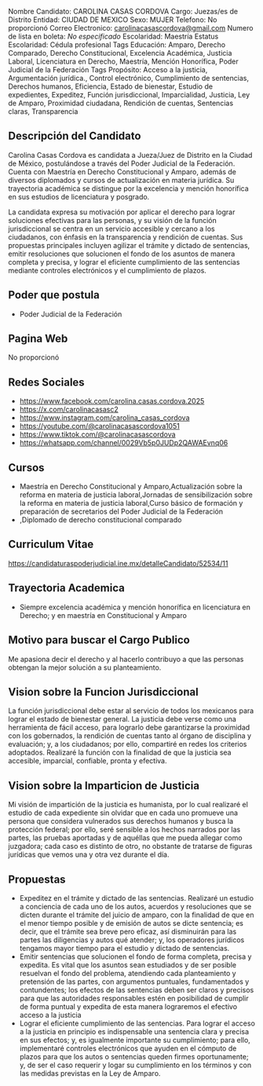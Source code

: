 Nombre Candidato: CAROLINA CASAS CORDOVA
Cargo: Juezas/es de Distrito
Entidad: CIUDAD DE MEXICO
Sexo: MUJER
Telefono: No proporcionó
Correo Electronico: carolinacasascordova@gmail.com
Numero de lista en boleta: *No especificado*
Escolaridad: Maestría
Estatus Escolaridad: Cédula profesional
Tags Educación: Amparo, Derecho Comparado, Derecho Constitucional, Excelencia Académica, Justicia Laboral, Licenciatura en Derecho, Maestría, Mención Honorífica, Poder Judicial de la Federación
Tags Propósito: Acceso a la justicia, Argumentación jurídica., Control electrónico, Cumplimiento de sentencias, Derechos humanos, Eficiencia, Estado de bienestar, Estudio de expedientes, Expeditez, Función jurisdiccional, Imparcialidad, Justicia, Ley de Amparo, Proximidad ciudadana, Rendición de cuentas, Sentencias claras, Transparencia


## Descripción del Candidato 

Carolina Casas Cordova es candidata a Jueza/Juez de Distrito en la Ciudad de México, postulándose a través del Poder Judicial de la Federación. Cuenta con Maestría en Derecho Constitucional y Amparo, además de diversos diplomados y cursos de actualización en materia jurídica. Su trayectoria académica se distingue por la excelencia y mención honorífica en sus estudios de licenciatura y posgrado.

La candidata expresa su motivación por aplicar el derecho para lograr soluciones efectivas para las personas, y su visión de la función jurisdiccional se centra en un servicio accesible y cercano a los ciudadanos, con énfasis en la transparencia y rendición de cuentas. Sus propuestas principales incluyen agilizar el trámite y dictado de sentencias, emitir resoluciones que solucionen el fondo de los asuntos de manera completa y precisa, y lograr el eficiente cumplimiento de las sentencias mediante controles electrónicos y el cumplimiento de plazos.


## Poder que postula

- Poder Judicial de la Federación


## Pagina Web

No proporcionó


## Redes Sociales

- https://www.facebook.com/carolina.casas.cordova.2025
- https://x.com/carolinacasasc2
- https://www.instagram.com/carolina_casas_cordova
- https://youtube.com/@carolinacasascordova1051
- https://www.tiktok.com/@carolinacasascordova
- https://whatsapp.com/channel/0029Vb5p0JUDp2QAWAEvnq06


## Cursos

- Maestría en Derecho Constitucional y Amparo,Actualización sobre la reforma en materia de justicia laboral,Jornadas de sensibilización sobre la reforma en materia de justicia laboral,Curso básico de formación y preparación de secretarios del Poder Judicial de la Federación
- ,Diplomado de derecho constitucional comparado


## Curriculum Vitae

https://candidaturaspoderjudicial.ine.mx/detalleCandidato/52534/11


## Trayectoria Academica

- Siempre excelencia académica y mención honorífica en licenciatura en Derecho; y en maestría en Constitucional y Amparo


## Motivo para buscar el Cargo Publico

Me apasiona decir el derecho y al hacerlo contribuyo a que las personas obtengan la mejor solución a su planteamiento.


## Vision sobre la Funcion Jurisdiccional

La función jurisdiccional debe estar al servicio de todos los mexicanos para lograr el estado de bienestar general. La justicia debe verse como una herramienta de fácil acceso, para lograrlo debe garantizarse la proximidad con los gobernados, la rendición de cuentas tanto al órgano de disciplina y evaluación; y, a los ciudadanos; por ello, compartiré en redes los criterios adoptados. Realizaré la función con la finalidad de que la justicia sea accesible, imparcial, confiable, pronta y efectiva.


## Vision sobre la Imparticion de Justicia

Mi visión de impartición de la justicia es humanista, por lo cual realizaré el estudio de cada expediente sin olvidar que en cada uno promueve una persona que considera vulnerados sus derechos humanos y busca la protección federal; por ello, seré sensible a los hechos narrados por las partes, las pruebas aportadas y de aquéllas que me pueda allegar como juzgadora; cada caso es distinto de otro, no obstante de tratarse de figuras jurídicas que vemos una y otra vez durante el día.


## Propuestas

- Expeditez en el trámite y dictado de las sentencias. Realizaré un estudio a conciencia de cada uno de los autos, acuerdos y resoluciones que se dicten durante el trámite del juicio de amparo, con la finalidad de que en el menor tiempo posible y de emisión de autos se dicte sentencia; es decir, que el trámite sea breve pero eficaz, así disminuirán para las partes las diligencias y autos qué atender; y, los operadores jurídicos tengamos mayor tiempo para el estudio y dictado de sentencias.
- Emitir sentencias que solucionen el fondo de forma completa, precisa y expedita. Es vital que los asuntos sean estudiados y de ser posible resuelvan el fondo del problema, atendiendo cada planteamiento y pretensión de las partes, con argumentos puntuales, fundamentados y contundentes; los efectos de las sentencias deben ser claros y precisos para que las autoridades responsables estén en posibilidad de cumplir de forma puntual y expedita de esta manera lograremos el efectivo acceso a la justicia
- Lograr el eficiente cumplimiento de las sentencias. Para lograr el acceso a la justicia en principio es indispensable una sentencia clara y precisa en sus efectos; y, es igualmente importante su cumplimiento; para ello, implementaré controles electrónicos que ayuden en el cómputo de plazos para que los autos o sentencias queden firmes oportunamente; y, de ser el caso requerir y logar su cumplimiento en los términos y con las medidas previstas en la Ley de Amparo.

